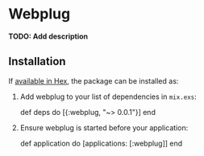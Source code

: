 # Webplug

**TODO: Add description**

## Installation

If [available in Hex](https://hex.pm/docs/publish), the package can be installed as:

  1. Add webplug to your list of dependencies in `mix.exs`:

        def deps do
          [{:webplug, "~> 0.0.1"}]
        end

  2. Ensure webplug is started before your application:

        def application do
          [applications: [:webplug]]
        end

